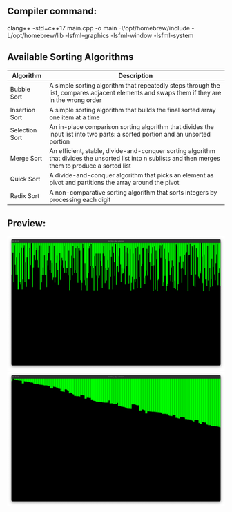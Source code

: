 ## Compiler command:

clang++ -std=c++17 main.cpp -o main -I/opt/homebrew/include -L/opt/homebrew/lib -lsfml-graphics -lsfml-window -lsfml-system



## Available Sorting Algorithms

| Algorithm      | Description                                                                                                                                             |
| -------------- | ------------------------------------------------------------------------------------------------------------------------------------------------------- |
| Bubble Sort    | A simple sorting algorithm that repeatedly steps through the list, compares adjacent elements and swaps them if they are in the wrong order             |
| Insertion Sort | A simple sorting algorithm that builds the final sorted array one item at a time                                                                        |
| Selection Sort | An in-place comparison sorting algorithm that divides the input list into two parts: a sorted portion and an unsorted portion                           |
| Merge Sort     | An efficient, stable, divide-and-conquer sorting algorithm that divides the unsorted list into n sublists and then merges them to produce a sorted list |
| Quick Sort     | A divide-and-conquer algorithm that picks an element as pivot and partitions the array around the pivot                                                 |
| Radix Sort     | A non-comparative sorting algorithm that sorts integers by processing each digit                                                                        |


## Preview:

![](images/2.png)
![](images/1.png)

